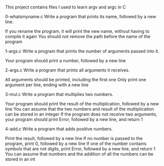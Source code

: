 This project contains files I used to learn argv and argc in C

0-whatsmyname.c Write a program that prints its name, followed by a new line.

If you rename the program, it will print the new name, without having to compile it again You should not remove the path before the name of the program

1-args.c Write a program that prints the number of arguments passed into it.

Your program should print a number, followed by a new line

2-args.c Write a program that prints all arguments it receives.

All arguments should be printed, including the first one Only print one argument per line, ending with a new line

3-mul.c Write a program that multiplies two numbers.

Your program should print the result of the multiplication, followed by a new line You can assume that the two numbers and result of the multiplication can be stored in an integer If the program does not receive two arguments, your program should print Error, followed by a new line, and return 1

4-add.c Write a program that adds positive numbers.

Print the result, followed by a new line If no number is passed to the program, print 0, followed by a new line If one of the number contains symbols that are not digits, print Error, followed by a new line, and return 1 You can assume that numbers and the addition of all the numbers can be stored in an int
